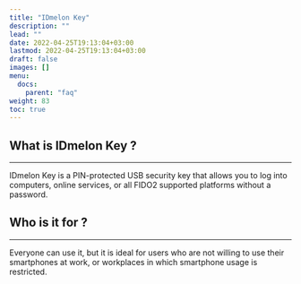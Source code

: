 ```yaml
---
title: "IDmelon Key"
description: ""
lead: ""
date: 2022-04-25T19:13:04+03:00
lastmod: 2022-04-25T19:13:04+03:00
draft: false
images: []
menu:
  docs:
    parent: "faq"
weight: 83
toc: true
---
```


## What is IDmelon Key ?

<hr class="hr-line">
IDmelon Key is a PIN-protected USB security key that allows you to log into computers, online services, or all FIDO2 supported platforms without a password.

## Who is it for ?

<hr class="hr-line">
Everyone can use it, but it is ideal for users who are not willing to use their smartphones at work, or workplaces in which smartphone usage is restricted.
